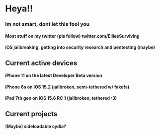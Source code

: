 # Heya!!
### Im not smart, dont let this fool you

#### Most stuff on my twitter (pls follow) twitter.com/ElliesSurviving

#### iOS jailbreaking, getting into security research and pentesting (maybe)

## Current active devices
#### iPhone 11 on the latest Developer Beta version
#### iPhone 6s on iOS 15.2 (jailbroken, semi-tethered w/ fakefs)
#### iPad 7th gen on iOS 15.6 RC 1 (jailbroken, tethered :3)

## Current projects
#### (Maybe) sideloadable cydia?

